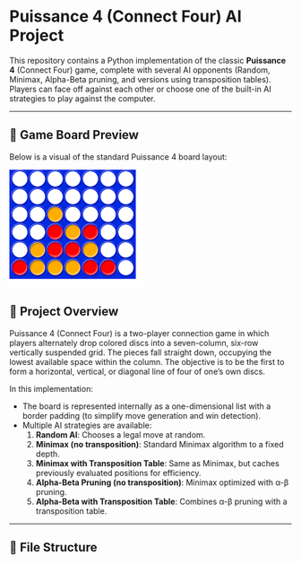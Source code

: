 # Puissance 4 (Connect Four) AI Project

This repository contains a Python implementation of the classic **Puissance 4** (Connect Four) game, complete with several AI opponents (Random, Minimax, Alpha-Beta pruning, and versions using transposition tables). Players can face off against each other or choose one of the built-in AI strategies to play against the computer.

---

## 📸 Game Board Preview

Below is a visual of the standard Puissance 4 board layout:

![Puissance 4 Board](images/puissance.png)

## 📝 Project Overview

Puissance 4 (Connect Four) is a two-player connection game in which players alternately drop colored discs into a seven-column, six-row vertically suspended grid. The pieces fall straight down, occupying the lowest available space within the column. The objective is to be the first to form a horizontal, vertical, or diagonal line of four of one’s own discs.

In this implementation:
- The board is represented internally as a one-dimensional list with a border padding (to simplify move generation and win detection).
- Multiple AI strategies are available:
  1. **Random AI**: Chooses a legal move at random.
  2. **Minimax (no transposition)**: Standard Minimax algorithm to a fixed depth.
  3. **Minimax with Transposition Table**: Same as Minimax, but caches previously evaluated positions for efficiency.
  4. **Alpha-Beta Pruning (no transposition)**: Minimax optimized with α-β pruning.
  5. **Alpha-Beta with Transposition Table**: Combines α-β pruning with a transposition table.

---

## 📂 File Structure

